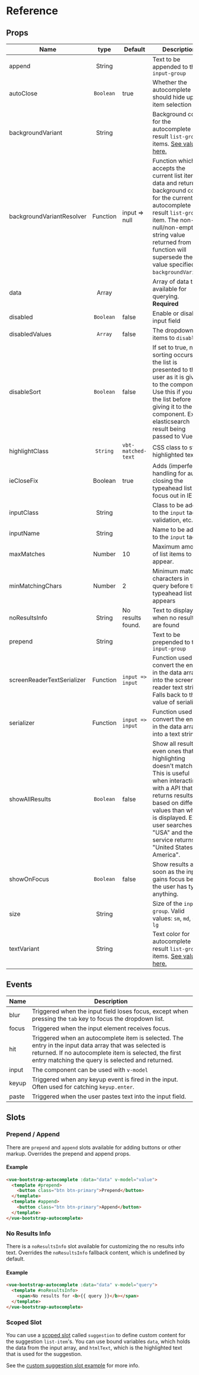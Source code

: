 # Reference

## Props

| Name                       |   type    | Default            | Description                                                                                                                                                                                                                                                        |
| -------------------------- | :-------: | ------------------ | ------------------------------------------------------------------------------------------------------------------------------------------------------------------------------------------------------------------------------------------------------------------ |
| append                     |  String   |                    | Text to be appended to the `input-group`                                                                                                                                                                                                                           |
| autoClose                  | `Boolean` | true               | Whether the autocomplete should hide upon item selection                                                                                                                                                                                                           |
| backgroundVariant          |  String   |                    | Background color for the autocomplete result `list-group` items. [See values here.][1]                                                                                                                                                                             |
| backgroundVariantResolver  | Function  | input => null      | Function which accepts the current list item data and returns a background color for the current autocomplete result `list-group` item. The non-null/non-empty string value returned from this function will supersede the value specified in `backgroundVariant`. |
| data                       |   Array   |                    | Array of data to be available for querying. **Required**                                                                                                                                                                                                           |
| disabled                   | `Boolean` | false              | Enable or disable input field                                                                                                                                                                                                                                      |
| disabledValues             |  `Array`  | false              | The dropdown items to `disable`.                                                                                                                                                                                                                                   |
| disableSort                | `Boolean` | false              | If set to true, no sorting occurs and the list is presented to the user as it is given to the component. Use this if you sort the list before giving it to the component. Ex: an elasticsearch result being passed to Vue.                                         |
| highlightClass             | `String`  | `vbt-matched-text` | CSS class to style highlighted text                                                                                                                                                                                                                                |
| ieCloseFix                 |  Boolean  | true               | Adds (imperfect) handling for auto closing the typeahead list on focus out in IE                                                                                                                                                                                   |
| inputClass                 |  String   |                    | Class to be added to the `input` tag for validation, etc.                                                                                                                                                                                                          |
| inputName                  |  String   |                    | Name to be added to the `input` tag.                                                                                                                                                                                                                               |
| maxMatches                 |  Number   | 10                 | Maximum amount of list items to appear.                                                                                                                                                                                                                            |
| minMatchingChars           |  Number   | 2                  | Minimum matching characters in query before the typeahead list appears                                                                                                                                                                                             |
| noResultsInfo              |  String   | No results found.  | Text to display when no results are found                                                                                                                                                                                                                          |
| prepend                    |  String   |                    | Text to be prepended to the `input-group`                                                                                                                                                                                                                          |
| screenReaderTextSerializer | Function  | `input => input`   | Function used to convert the entries in the data array into the screen reader text string. Falls back to the value of serializer.                                                                                                                                  |
| serializer                 | Function  | `input => input`   | Function used to convert the entries in the data array into a text string.                                                                                                                                                                                         |
| showAllResults             | `Boolean` | false              | Show all results even ones that highlighting doesn't match. This is useful when interacting with a API that returns results based on different values than what is displayed. Ex: user searches for "USA" and the service returns "United States of America".      |
| showOnFocus                | `Boolean` | false              | Show results as soon as the input gains focus before the user has typed anything.                                                                                                                                                                                  |
| size                       |  String   |                    | Size of the `input-group`. Valid values: `sm`, `md`, or `lg`                                                                                                                                                                                                       |
| textVariant                |  String   |                    | Text color for autocomplete result `list-group` items. [See values here.][2]                                                                                                                                                                                       |

## Events

| Name  | Description                                                                                                                                                                                                         |
| ----- | ------------------------------------------------------------------------------------------------------------------------------------------------------------------------------------------------------------------- |
| blur  | Triggered when the input field loses focus, except when pressing the `tab` key to focus the dropdown list.                                                                                                          |
| focus | Triggered when the input element receives focus.                                                                                                                                                                    |
| hit   | Triggered when an autocomplete item is selected. The entry in the input data array that was selected is returned. If no autocomplete item is selected, the first entry matching the query is selected and returned. |
| input | The component can be used with `v-model`                                                                                                                                                                            |
| keyup | Triggered when any keyup event is fired in the input. Often used for catching `keyup.enter`.                                                                                                                        |
| paste | Triggered when the user pastes text into the input field.                                                                                                                                                           |

## Slots

### Prepend / Append

There are `prepend` and `append` slots available for adding buttons or other markup. Overrides the prepend and append props.

#### Example

```html
<vue-bootstrap-autocomplete :data="data" v-model="value">
  <template #prepend>
    <button class="btn btn-primary">Prepend</button>
  </template>
  <template #append>
    <button class="btn btn-primary">Append</button>
  </template>
</vue-bootstrap-autocomplete>
```

### No Results Info

There is a `noResultsInfo` slot available for customizing the no results info text. Overrides the `noResultsInfo` fallback content, which is undefined by default.

#### Example

```html
<vue-bootstrap-autocomplete :data="data" v-model="query">
  <template #noResultsInfo>
    <span>No results for <b>{{ query }}</b></span>
  </template>
</vue-bootstrap-autocomplete>
```

### Scoped Slot

You can use a [scoped slot][3] called `suggestion` to define custom content for the suggestion `list-item`'s. You can use bound variables `data`, which holds the data from the input array, and `htmlText`, which is the highlighted text that is used for the suggestion.

See the [custom suggestion slot example][4] for more info.

[1]: https://getbootstrap.com/docs/4.1/components/list-group/#contextual-classes
[2]: https://getbootstrap.com/docs/4.1/utilities/colors/#color
[3]: https://vuejs.org/v2/guide/components-slots.html#Scoped-Slots
[4]: https://drikusroor.github.io/vue-bootstrap-autocomplete-docs/examples/examples.html#custom-suggestion-slot
